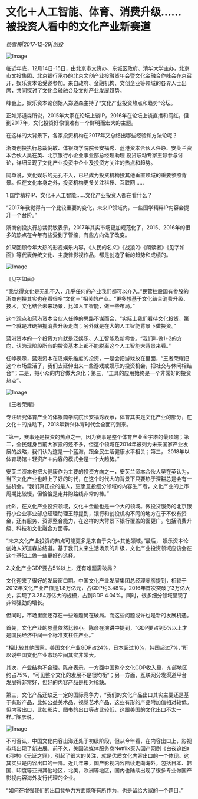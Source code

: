 # 文化＋人工智能、体育、消费升级……被投资人看中的文化产业新赛道

*杨雪梅|2017-12-29|创投*

![Image](http://p2.pstatp.com/large/568d000351d8c9ebd966)

临近年底，12月14日-15日，由北京市文资办、东城区政府、清华大学主办，北京市文投集团、北京银行承办的北京文创产业投融资年会暨文化金融合作峰会在京召开，娱乐资本论受邀参加。来自政府、金融机构、文创企业等领域的各界人士出席，共同探讨了文化金融融合及文创产业发展趋势。

峰会上，娱乐资本论创始人郑道森主持了“文化产业投资热点和趋势”论坛。

正如郑道森所说，2015年大家在论坛上谈IP，2016年在论坛上谈直播和网红，但到2017年，文化投资好像很难有一个鲜明而宏大的主题。

在这样的大背景下，各家投资机构在2017年又总结出哪些经验和方法论呢？

浙商创投执行总裁倪敏、体银商学院院长安福秀、蓝港资本合伙人任峥、安芙兰资本合伙人吴在英、北京银行小企业事业部总经理助理 投贷联动专家王静参与讨论，详细呈现了文化产业投资中企业及投资方关注的热点和趋势。

简单说，文化娱乐的无孔不入，已经成为投资机构投其他垂直领域的重要参照背景。但在文化本身之外，投资机构更多关注科技、互联网……

1.国学精粹IP、文化＋人工智能……文化产业投资人都在看什么？

“2017年我觉得有一个比较重要的变化，未来IP领域内，一些国学精粹IP内容会提升一个台阶。”

浙商创投执行总裁倪敏表示，2017年其实市场更加规范化了，2015、2016年的很多的热点在今年有些受到了管控，有些方向做了改变。

如果回顾今年大热的影视娱乐内容，《人民的名义》《战狼2》《朗读者》《见字如面》等代表传统文化、主旋律影视作品，都是创造了新的趋势和成绩的。

![Image](http://p2.pstatp.com/large/568b00050904590a210f)

《见字如面》

“我觉得文化是无孔不入，几乎任何的产业我们都可以介入。”民营控股国有参股的浙商创投其实也在看很多“文化＋”相关的产业。“更多想基于文化结合消费升级、技术，文化结合未来场景，比如人工智能，做一些布局。”

这个观点和蓝港资本合伙人任峥的思路不谋而合，“实际上我们看待文化投资，第一个就是准确把握消费升级走向；另外就是在大的人工智能背景下做投资。”

蓝港资本的一个投资方向就是泛娱乐、人工智能及新零售。“我们叫做1+2的方向，认为现阶段所有的投资基本上都不能脱离这个人工智能大背景来看。”

任峥表示，蓝港资本在泛娱乐维度的投资，一是会把游戏放在里面，“王者荣耀把这个市场盘活了，我们去延伸出来一些游戏或娱乐的投资机会，把社交与休闲相结合”；二是，把小众的内容做大众化；第三，“工具的应用始终是一个非常好的投资热点”。

![Image](http://p2.pstatp.com/large/568c000519121cdc6808)

《王者荣耀》

专注研究体育产业的体银商学院院长安福秀表示，体育其实是文化产业的部分，在文化＋的推动下，2018年新兴体育时代会全面的到来。

“第一，赛事还是投资的热点之一，因为赛事是整个体育产业金字塔的最顶端；第二，全民健身目前大家投的还不多，但这个领域在2014年被列为未来国家产业发展的战略，我们认为这是一个蓝海，跟全民生活健康水平相关；第三， 2018年以体育场馆＋轻资产＋内容的模式会是一个大趋势。”

安芙兰资本也把大健康作为主要的投资方向之一，安芙兰资本合伙人吴在英认为，当下文化产业也赶上了好的时代，在这个时代大的背景下只要热于深耕总是会有一些机会。“我们真正投的是人，更愿意投细分领域的内容生产者，文化产业的上市周期比较慢，但恰恰是走并购路线非常的棒。”

此外，在文化产业投资领域，文化＋金融也是一个大的领域。做投贷服务的北京银行小企业事业部总经理助理王静提到，银行和创投机构不同的地方在于不仅有资金，还有服务、资源整合能力，在这样的大背景下银行覆盖的面更广。包括消费升级、科技和文化融合方面等。

“未来文化产业投资的热点可能更多是来自于文化+其他领域。”最后， 娱乐资本论创始人郑道森总结道。基于我们未来生活场景的升级，文化产业投资领域应该会在这个基础上做一些更好的选择。

2.文化产业GDP要占5%以上，还有难题需破局？

文化迎来了很好的发展窗口期。中国文化产业发展集团总经理陈彦提到，相较于2012年文化产业产值是1.8万亿元，占GDP约3.48%，2016年首次突破了3万亿大关，实现了3.254万亿大的规模，占到GDP 4.04%。同时，很多细分领域呈现了非常强劲的增长。

但同时，市场里面还存在一些难题尚在破局。而这些问题或许也是新的发展机遇。

首先，文化产业的总量依然比较小。陈彦在演讲中提到，“GDP要占到5%以上才是国民经济中间一个标准支柱性产业。”

“相比较其他国家，美国文化产业GDP占24%，日本超过10%，韩国超过7%，”所以说中国文化产业市场空间其实非常大。

其次，产业结构不合理。陈彦表示，一方面中国整个文化GDP收入里，东部地区约占75%，“可见整个文化的发展不是很均衡”；另一方面，互联网分发渠道平台发展得非常好，但好的内容产品是相对稀缺。

第三，文化产品还缺乏一定的国际竞争力，“我们的文化产品出口其实主要还是基于有形产品，比如公益美术品、视觉艺术产品，这些有形的产品附加值相对较低。但内容出口，比如影片、图书的出口等占比较低，这跟美国的文化出口不太一样。”陈彦说。

![Image](http://p2.pstatp.com/large/568d000351d5db98deb0)

不可否认，中国文化内容出海还处于初级阶段，但从今年看，在内容出口上，影视市场出现了新进展。前不久，美国流媒体服务商Netflix买入国产网剧《白夜追凶》《河神》《无证之罪》，引起了很大的关注，就是优质文化内容出口的一个体现。这其实只是内容出口的一隅。近几年来，国产影视内容陆续走向海外，包括日本、韩国、印度等亚洲其他地区，北美，欧洲等地区，国内也陆续出现了很多专业做国产影视内容海外发行代理的企业。

“如何在增强我们的出口竞争力方面能够有所作为，也是留给大家的一个题目。”

